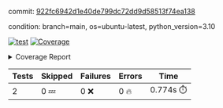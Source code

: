 commit: [922fc6942d1e40de799dc72dd9d58513f74ea138](https://github.com/rcmdnk/hydra-utils/tree/922fc6942d1e40de799dc72dd9d58513f74ea138)

condition: branch=main, os=ubuntu-latest, python_version=3.10

[![test](https://github.com/rcmdnk/hydra-utils/actions/workflows/test.yml/badge.svg)](https://github.com/rcmdnk/hydra-utils/actions/runs/12956594379)
<a href="https://github.com/rcmdnk/hydra-utils/blob/922fc6942d1e40de799dc72dd9d58513f74ea138/README.md"><img alt="Coverage" src="https://img.shields.io/badge/Coverage-100%25-brightgreen.svg" /></a><details><summary>Coverage Report </summary><table><tr><th>File</th><th>Stmts</th><th>Miss</th><th>Cover</th></tr><tbody><tr><td><b>TOTAL</b></td><td><b>4</b></td><td><b>0</b></td><td><b>100%</b></td></tr></tbody></table></details>

| Tests | Skipped | Failures | Errors | Time |
| ----- | ------- | -------- | -------- | ------------------ |
| 2 | 0 :zzz: | 0 :x: | 0 :fire: | 0.774s :stopwatch: |

